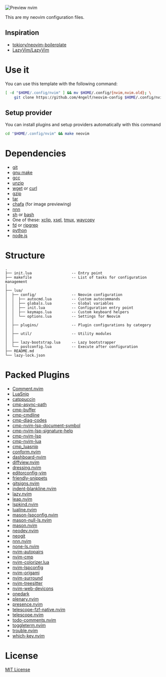 ![Preview nvim](https://github.com/4ngelf/neovim-config/assets/32184965/568faae0-ffdf-4e1a-8f55-8179aae04a1a)

This are my neovim configuration files.

## Inspiration

- [tokiory/neovim-boilerplate](https://github.com/tokiory/neovim-boilerplate/)
- [LazyVim/LazyVim](https://github.com/LazyVim/LazyVim)

# Use it

You can use this template with the following command:

```bash
[ -d "$HOME/.config/nvim" ] && mv $HOME/.config/{nvim,nvim.old}; \
    git clone https://github.com/4ngelf/neovim-config $HOME/.config/nvim
```

## Setup provider

You can install plugins and setup providers automatically with this command

```bash
cd "$HOME/.config/nvim" && make neovim
```

<!-- dependency -->

# Dependencies

- [git](https://git-scm.com/)
- [gnu make](https://www.gnu.org/software/make/)
- [gcc](https://www.gnu.org/software/gcc/)
- [unzip](https://packages.debian.org/sid/unzip)
- [wget](https://www.gnu.org/software/wget/) or [curl](https://curl.se/)
- [gzip](https://www.gnu.org/software/gzip/)
- [tar](https://www.gnu.org/software/tar/)
- [chafa](https://hpjansson.org/chafa/) (for image previewing)
- [nnn](https://github.com/jarun/nnn)
- [sh](https://en.wikipedia.org/wiki/Bourne_shell) or [bash](https://www.gnu.org/software/bash/)
- One of these: [xclip](https://github.com/astrand/xclip), [xsel](https://github.com/kfish/xsel), [tmux](https://github.com/tmux/tmux), [waycopy](https://github.com/noocsharp/wayclip)
- [fd](https://github.com/sharkdp/fd) or [ripgrep](https://github.com/BurntSushi/ripgrep)
- [python](https://www.python.org/)
- [node.js](https://nodejs.org/en)

<!-- dependency-end -->

# Structure

```
.
├── init.lua                  -- Entry point
├── makefile                  -- List of tasks for configuration management
│
├── lua/
│  ├── config/                -- Neovim configuration
│  │  ├── autocmd.lua         -- Custom autocommands
│  │  ├── globals.lua         -- Global variables
│  │  ├── init.lua            -- Configuration entry point
│  │  ├── keymaps.lua         -- Custom keyboard helpers
│  │  └── options.lua         -- Settings for Neovim
│  │
│  ├── plugins/               -- Plugin configurations by category
│  │
│  ├── util/                  -- Utility modules
│  │
│  ├── lazy-bootstrap.lua     -- Lazy bootstrapper
│  └── postconfig.lua         -- Execute after configuration
├── README.md
└── lazy-lock.json
```

# Packed Plugins

<!-- plugins -->

- [Comment.nvim](https://github.com/numToStr/Comment.nvim)
- [LuaSnip](https://github.com/L3MON4D3/LuaSnip)
- [catppuccin](https://github.com/catppuccin/nvim)
- [cmp-async-path](https://github.com/FelipeLema/cmp-async-path)
- [cmp-buffer](https://github.com/hrsh7th/cmp-buffer)
- [cmp-cmdline](https://github.com/hrsh7th/cmp-cmdline)
- [cmp-diag-codes](https://github.com/JMarkin/cmp-diag-codes)
- [cmp-nvim-lsp-document-symbol](https://github.com/hrsh7th/cmp-nvim-lsp-document-symbol)
- [cmp-nvim-lsp-signature-help](https://github.com/hrsh7th/cmp-nvim-lsp-signature-help)
- [cmp-nvim-lsp](https://github.com/hrsh7th/cmp-nvim-lsp)
- [cmp-nvim-lua](https://github.com/hrsh7th/cmp-nvim-lua)
- [cmp_luasnip](https://github.com/saadparwaiz1/cmp_luasnip)
- [conform.nvim](https://github.com/stevearc/conform.nvim)
- [dashboard-nvim](https://github.com/nvimdev/dashboard-nvim)
- [diffview.nvim](https://github.com/sindrets/diffview.nvim)
- [dressing.nvim](https://github.com/stevearc/dressing.nvim)
- [editorconfig-vim](https://github.com/editorconfig/editorconfig-vim)
- [friendly-snippets](https://github.com/rafamadriz/friendly-snippets)
- [gitsigns.nvim](https://github.com/lewis6991/gitsigns.nvim)
- [indent-blankline.nvim](https://github.com/lukas-reineke/indent-blankline.nvim)
- [lazy.nvim](https://github.com/folke/lazy.nvim)
- [leap.nvim](https://github.com/ggandor/leap.nvim)
- [lspkind.nvim](https://github.com/onsails/lspkind.nvim)
- [lualine.nvim](https://github.com/nvim-lualine/lualine.nvim)
- [mason-lspconfig.nvim](https://github.com/williamboman/mason-lspconfig.nvim)
- [mason-null-ls.nvim](https://github.com/jay-babu/mason-null-ls.nvim)
- [mason.nvim](https://github.com/williamboman/mason.nvim)
- [neodev.nvim](https://github.com/folke/neodev.nvim)
- [neogit](https://github.com/NeogitOrg/neogit)
- [nnn.nvim](https://github.com/luukvbaal/nnn.nvim)
- [none-ls.nvim](https://github.com/nvimtools/none-ls.nvim)
- [nvim-autopairs](https://github.com/windwp/nvim-autopairs)
- [nvim-cmp](https://github.com/hrsh7th/nvim-cmp)
- [nvim-colorizer.lua](https://github.com/norcalli/nvim-colorizer.lua)
- [nvim-lspconfig](https://github.com/neovim/nvim-lspconfig)
- [nvim-origami](https://github.com/chrisgrieser/nvim-origami)
- [nvim-surround](https://github.com/kylechui/nvim-surround)
- [nvim-treesitter](https://github.com/nvim-treesitter/nvim-treesitter)
- [nvim-web-devicons](https://github.com/nvim-tree/nvim-web-devicons)
- [onedark](https://github.com/navarasu/onedark.nvim)
- [plenary.nvim](https://github.com/nvim-lua/plenary.nvim)
- [presence.nvim](https://github.com/andweeb/presence.nvim)
- [telescope-fzf-native.nvim](https://github.com/nvim-telescope/telescope-fzf-native.nvim)
- [telescope.nvim](https://github.com/nvim-telescope/telescope.nvim)
- [todo-comments.nvim](https://github.com/folke/todo-comments.nvim)
- [toggleterm.nvim](https://github.com/akinsho/toggleterm.nvim)
- [trouble.nvim](https://github.com/folke/trouble.nvim)
- [which-key.nvim](https://github.com/folke/which-key.nvim)
<!-- plugins-end -->

# License

[MIT License](./LICENSE)
